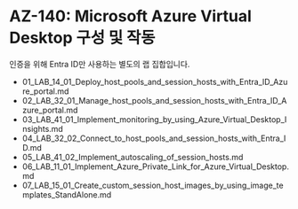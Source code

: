 # AZ-140: Microsoft Azure Virtual Desktop 구성 및 작동

인증을 위해 Entra ID만 사용하는 별도의 랩 집합입니다.

   - 01_LAB_14_01_Deploy_host_pools_and_session_hosts_with_Entra_ID_Azure_portal.md
   - 02_LAB_32_01_Manage_host_pools_and_session_hosts_with_Entra_ID_Azure_portal.md
   - 03_LAB_41_01_Implement_monitoring_by_using_Azure_Virtual_Desktop_Insights.md
   - 04_LAB_32_02_Connect_to_host_pools_and_session_hosts_with_Entra_ID.md
   - 05_LAB_41_02_Implement_autoscaling_of_session_hosts.md
   - 06_LAB_11_01_Implement_Azure_Private_Link_for_Azure_Virtual_Desktop.md
   - 07_LAB_15_01_Create_custom_session_host_images_by_using_image_templates_StandAlone.md